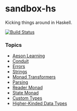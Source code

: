 # sandbox-hs

Kicking things around in Haskell.

[![Build Status](https://travis-ci.org/adomokos/sandbox-hs.svg)](http://travis-ci.org/adomokos/sandbox-hs)

### Topics

* [Aeson Learning](test/AesonLearning)
* [Conduit](test/Conduit)
* [Errors](test/Errors)
* [Strings](test/Strings)
* [Monad Transformers](test/MonadTransformers)
* [Parsing](test/Parsing)
* [Reader Monad](test/ReaderMonad)
* [State Monad](test/StateMonad)
* [Custom Types](test/TypeClasses)
* [Higher-Kinded Data Types](test/Validations)
